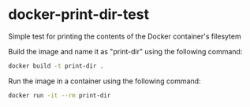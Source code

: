 
# docker-print-dir-test

Simple test for printing the contents of the Docker container's filesytem

Build the image and name it as "print-dir" using the following command:

```bash
docker build -t print-dir .
```

Run the image in a container using the following command:

```bash
docker run -it --rm print-dir
```
